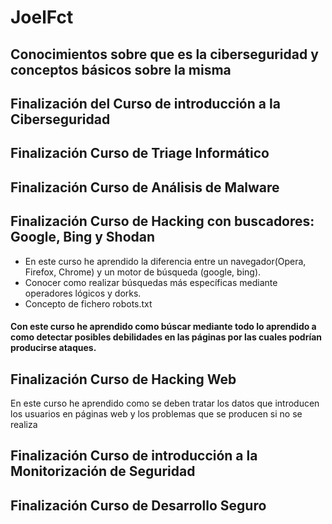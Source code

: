 # JoelFct
## Conocimientos sobre que es la ciberseguridad y conceptos básicos sobre la misma
## Finalización del Curso de introducción a la Ciberseguridad
## Finalización Curso de Triage Informático
## Finalización Curso de Análisis de Malware
## Finalización Curso de Hacking con buscadores: Google, Bing y Shodan
+ En este curso he aprendido la diferencia entre un navegador(Opera, Firefox, Chrome) y un motor de búsqueda (google, bing).
+ Conocer como realizar búsquedas más específicas mediante operadores lógicos y dorks. 
+ Concepto de fichero robots.txt
#### Con este curso he aprendido como búscar mediante todo lo aprendido a como detectar posibles debilidades en las páginas por las cuales podrían producirse ataques.
## Finalización Curso de Hacking Web
En este curso he aprendido como se deben tratar los datos que introducen los usuarios en páginas web y los problemas que se producen si no se realiza
## Finalización Curso de introducción a la Monitorización de Seguridad
## Finalización Curso de Desarrollo Seguro
